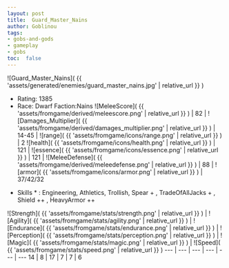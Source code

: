 ```yaml
---
layout: post
title:  Guard_Master_Nains
author: Goblinou
tags:
- gobs-and-gods
- gameplay
- gobs
toc:  false
---
```


![Guard_Master_Nains]( {{ 'assets/generated/enemies/guard_master_nains.jpg' | relative_url }} )
- Rating: 1385
- Race: Dwarf  Faction:Nains
![MeleeScore]( {{ 'assets/fromgame/derived/meleescore.png' | relative_url }} ) | 82 | ![Damages_Multiplier]( {{ 'assets/fromgame/derived/damages_multiplier.png' | relative_url }} ) | 14-45 | ![range]( {{ 'assets/fromgame/icons/range.png' | relative_url }} ) | 2
![health]( {{ 'assets/fromgame/icons/health.png' | relative_url }} ) | 121 | ![essence]( {{ 'assets/fromgame/icons/essence.png' | relative_url }} ) | 121 | ![MeleeDefense]( {{ 'assets/fromgame/derived/meleedefense.png' | relative_url }} ) | 88 | ![armor]( {{ 'assets/fromgame/icons/armor.png' | relative_url }} ) | 37/42/32
* Skills * : Engineering, Athletics, Trollish, Spear + , TradeOfAllJacks + , Shield ++ , HeavyArmor ++ 

![Strength]( {{ 'assets/fromgame/stats/strength.png' | relative_url }} ) | ![Agility]( {{ 'assets/fromgame/stats/agility.png' | relative_url }} ) | ![Endurance]( {{ 'assets/fromgame/stats/endurance.png' | relative_url }} ) | ![Perception]( {{ 'assets/fromgame/stats/perception.png' | relative_url }} ) | ![Magic]( {{ 'assets/fromgame/stats/magic.png' | relative_url }} ) | ![Speed]( {{ 'assets/fromgame/stats/speed.png' | relative_url }} )
--- | --- | --- | --- | --- | ---
14 | 8 | 17 | 7 | 7 | 6
